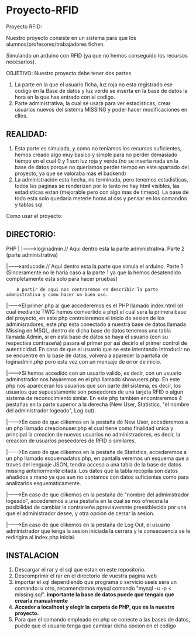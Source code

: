 # Proyecto-RFID
Proyecto RFID:

Nuestro proyecto consiste en un sistema para que los alumnos/profesores/trabajadores fichen.

Simulando un arduino con RFID (ya que no hemos conseguido los recursos necesarios).

OBJETIVO: Nuestro proyecto debe tener dos partes 

1. La parte en la que el usuario ficha, luz roja no esta registrado ese codigo en la Base de datos y luz verde se inserta en la base de datos la hora en la que has entrado con el codigo.
2. Parte administrativa, la cual se usara para ver estadisticas, crear usuarios nuevos del sistema MISSING y poder hacer modificaciones en ellos.

## REALIDAD: 

1. Esta parte es simulada, y como no teniamos los recursos suficientes, hemos creado algo muy basico y simple para no perder demasiado tiempo en el cual 0 y 1 son luz roja y verde.(no se inserta nada en la base de datos porque no queriamos perder tiempo en este apartado del proyecto, ya que se valoraba mas el backend)
2. La administración esta hecha, no terminada, pero tenemos estadisticas, todos las paginas se renderizan por lo tanto no hay html visibles, las estadisticas estan (mejorable pero con algo mas de timepo). La base de todo esta solo quedaria meterle horas al css y pensar en los comandos y tablas sql.


Como usar el proyecto:

## DIRECTORIO:

PHP
|
|--->loginadmin // Aqui dentro esta la parte administrativa. Parte 2 (parte administrativa)


|--->arducode // Aqui dentro esta la parte que simula el arduino. Parte 1 (Sinceramente no le haria caso a la parte 1 ya que la hemos desatendido completamente esta solo para hacer pruebas)


        A partir de aqui nos centraremos en describir la parte admnistrativa y como hacer un buen uso.
        
        
        
|--->El primer php al que accederemos es el PHP llamado index.html (el cual mediante TWIG hemos comvertido a php) el cual sera la primera base del proyecto, en este php controlaremos el inicio de sesion de los adminisradores, este php esta conectado a nuestra base de datos llamada Missing en MSQL, dentro de dicha base de datos tenemos una tabla llamada Admin, si en esta base de datos se haya el usuario (con su respectiva contraseña) pasara el primer por asi decirlo el primer control de autenticidad. En caso de que el usuario que se este intentando introducir no se encuentre en la base de datos, volvera a aparecer la pantalla de loginadmin.php pero esta vez con un mensaje de error de inicio. 



|--->Si hemos accedido con un usuario valido, es decir, con un usuario adminstrador nos hayaremos en el php llamado showusers.php. En este php nos apareceran los usuarios que son parte del sistema, es decir, los usuarios que supuestamente son poseedores de una tarjeta RFID o algun sistema de reconocimiento simlar. En este php tambien encontraremos 4 pestañas en la parte superior a la derecha (New User, Statistics, "el nombre del administrador logeado", Log out).



|--->En caso de que clikemos en la pestaña de New User, accederemos a un php llamado creacionuser.php el cual tiene como finalidad unica y principal la creacion de nuevos usuarios no administradores, es decir, la creacion de usuarios poseedores de RFID o similares.


|--->En caso de que clikemos en la pestaña de Statistics, accederemos a un php llamado esquemadatos.php, en pantalla veremos un esquema que a traves del lenguaje JSON, tendra acceso a una tabla de la base de datos missing anteriormente citada. Los datos que la tabla recopila son datos añadidos a mano ya que aun no contamos con datos suficientes como para analizarlos esquematicamente.


|--->En caso de que clikemos en la pestaña de "nombre del administrador logeado", accederemos a una pestaña en la cual se nos ofrecera la posibilidad de cambiar la contraseña ppreviavemnte preestblecida por una que el administrador desee, y otra opcion de cerrar la sesion.



|--->En caso de que clikemos en la pestaña de Log Out, el usuario administrador que tenga la sesion iniciada la cerrara y le consecuencia se le redirigira al index.php inicial.

## INSTALACION

1. Descargar el rar y el sql que estan en este repositorio.
2. Descomprimir el rar en el directorio de vuestra pagina web
3. importar el sql dependiendo que programa o servicio useis sera un comando: u otro, recomendamos mysql comando "mysql -u <username> -p <databasename> < missing.sql". **importante la base de datos puede que tengais que crearla manualmente**
4. **Acceder a localhost y elegir la carpeta de PHP, que es la nuestro proyecto.**
5. Para que el comando empleado en php se conecte a las bases de datos, puede que el usuario tenga que cambiar dicha opcion en el codigo
